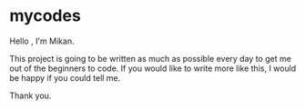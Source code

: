 # mycodes

Hello , I'm Mikan.

This project is going to be written as much as possible every day to get me out of the beginners to code.
If you would like to write more like this, I would be happy if you could tell me.

Thank you.
